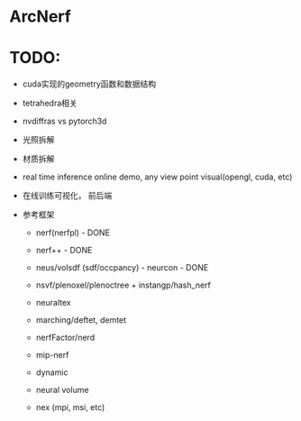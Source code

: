 # ArcNerf


# TODO:
- cuda实现的geometry函数和数据结构
- tetrahedra相关
- nvdiffras vs pytorch3d

- 光照拆解
- 材质拆解

- real time inference online demo, any view point visual(opengl, cuda, etc)
- 在线训练可视化， 前后端

- 参考框架
  - nerf(nerfpl) - DONE
  - nerf++ - DONE
  - neus/volsdf (sdf/occpancy) - neurcon - DONE

  - nsvf/plenoxel/plenoctree + instangp/hash_nerf
  - neuraltex
  - marching/deftet, demtet
  - nerfFactor/nerd
  - mip-nerf
  - dynamic
  - neural volume
  - nex (mpi, msi, etc)
